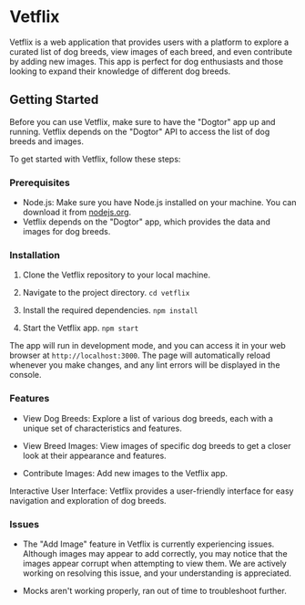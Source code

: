 # Vetflix

Vetflix is a web application that provides users with a platform to explore a curated list of dog breeds, view images of each breed, and even contribute by adding new images. This app is perfect for dog enthusiasts and those looking to expand their knowledge of different dog breeds.

## Getting Started

Before you can use Vetflix, make sure to have the "Dogtor" app up and running. Vetflix depends on the "Dogtor" API to access the list of dog breeds and images.

To get started with Vetflix, follow these steps:

### Prerequisites

- Node.js: Make sure you have Node.js installed on your machine. You can download it from [nodejs.org](https://nodejs.org/).
- Vetflix depends on the "Dogtor" app, which provides the data and images for dog breeds. 

### Installation

1. Clone the Vetflix repository to your local machine.

2. Navigate to the project directory.
`cd vetflix`

3. Install the required dependencies.
`npm install`

4. Start the Vetflix app.
`npm start`

The app will run in development mode, and you can access it in your web browser at `http://localhost:3000`. The page will automatically reload whenever you make changes, and any lint errors will be displayed in the console.

### Features
* View Dog Breeds: Explore a list of various dog breeds, each with a unique set of characteristics and features.

* View Breed Images: View images of specific dog breeds to get a closer look at their appearance and features.

* Contribute Images: Add new images to the Vetflix app.

Interactive User Interface: Vetflix provides a user-friendly interface for easy navigation and exploration of dog breeds.

### Issues
* The "Add Image" feature in Vetflix is currently experiencing issues. Although images may appear to add correctly, you may notice that the images appear corrupt when attempting to view them. We are actively working on resolving this issue, and your understanding is appreciated.

* Mocks aren't working properly, ran out of time to troubleshoot further.

